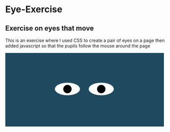 # Eye-Exercise
## Exercise on eyes that move
<p>This is an exercise where I used CSS to create a pair of eyes on a page then added javascript so that the pupils follow the mouse around the page</p>
<img src= "eyes.png" width='500' />
